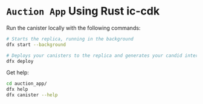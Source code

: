 # `Auction App` Using Rust ic-cdk

Run the canister locally with the following commands:

```bash
# Starts the replica, running in the background
dfx start --background

# Deploys your canisters to the replica and generates your candid interface
dfx deploy
```

Get help:

```bash
cd auction_app/
dfx help
dfx canister --help
```

